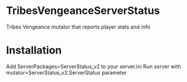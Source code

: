 TribesVengeanceServerStatus
===========================

Tribes Vengeance mutator that reports player stats and info

Installation
============

Add ServerPackages=ServerStatus_v2 to your server.ini
Run server with mutator=ServerStatus_v2.ServerStatus parameter

